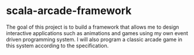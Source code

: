 # scala-arcade-framework
The goal of this project is to build a framework that allows me to design interactive applications  such as animations and games using my own event driven programming system.  I will also program a classic arcade game in this system according to the specification.

